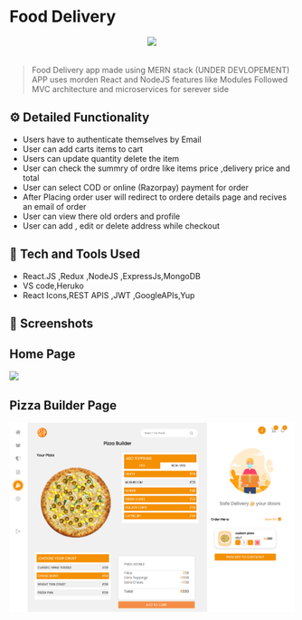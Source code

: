 # Food Delivery

<div align="center">
  <img width="200px" src="https://cdn-icons-png.flaticon.com/512/4039/4039232.png"/>
</div>
<br>

> Food Delivery app made using MERN stack (UNDER DEVLOPEMENT) <br>
> APP uses morden React and NodeJS features like Modules 
> Followed MVC architecture and microservices for serever side

## ⚙️ Detailed Functionality

- Users have to authenticate themselves by Email
- User can add carts items to cart
- Users can update quantity delete the item
- User can check the summry of ordre like items price ,delivery price and total
- User can select COD or online (Razorpay) payment for order
- After Placing order user will redirect to ordere details page and recives an email of order
- User can view there old orders and profile
- User can add , edit or delete address while checkout

## 🚀 Tech and Tools Used

- React.JS ,Redux ,NodeJS ,ExpressJs,MongoDB
- VS code,Heruko
- React Icons,REST APIS ,JWT ,GoogleAPIs,Yup

## 📸 Screenshots

## Home Page

<img src="./frontend/src/assests/mern-food-delivery-app.herokuapp.com_.png" width='800' height='auto'>
<br>

## Pizza Builder Page

<img src="./custom-pizza.png" width='800' height='auto'>
<br>


